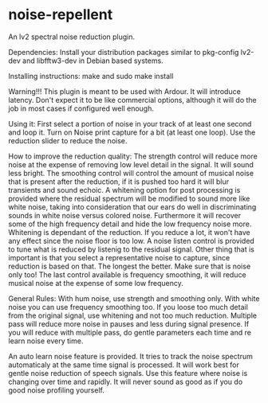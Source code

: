 # noise-repellent

An lv2 spectral noise reduction plugin.

Dependencies: Install your distribution packages similar to pkg-config lv2-dev and libfftw3-dev in Debian based systems.

Installing instructions: make and sudo make install

Warning!!! This plugin is meant to be used with Ardour. It will introduce latency. Don't expect it to be like commercial options, although it will do the job in most cases if configured well enough.

Using it: First select a portion of noise in your track of at least one second and loop it. Turn on Noise print capture for a bit (at least one loop). Use the reduction slider to reduce the noise.

How to improve the reduction quality: The strength control will reduce more noise at the expense of removing low level detail in the signal. It will sound less bright. The smoothing control will control the amount of musical noise that is present after the reduction, if it is pushed too hard it will blur transients and sound echoic. A whitening option for post processing is provided where the residual spectrum will be modified to sound more like white noise, taking into consideration that our ears do well in discriminating sounds in white noise versus colored noise. Furthermore it will recover some of the high frequency detail and hide the low frequency noise more. Whitening is dependant of the reduction. If you reduce a lot, it won't have any effect since the noise floor is too low. A noise listen control is provided to tune what is reduced by listenig to the residual signal. Other thing that is important is that you select a representative noise to capture, since reduction is based on that. The longest the better. Make sure that is noise only too! The last control available is frequency smoothing, it will reduce musical noise at the expense of some low frequency.

General Rules: With hum noise, use strength and smoothing only. With white noise you can use frequency smoothing too. If you loose too much detail from the original signal, use whitening and not too much reduction. Multiple pass will reduce more noise in pauses and less during signal presence. If you will reduce with multiple pass, do gentle parameters each time and re learn noise every time.

An auto learn noise feature is provided. It tries to track the noise spectrum automaticaly at the same time signal is processed. It will work best for gentle noise reduction of speech signals. Use this feature where noise is changing over time and rapidly. It will never sound as good as if you do good noise profiling yourself.
